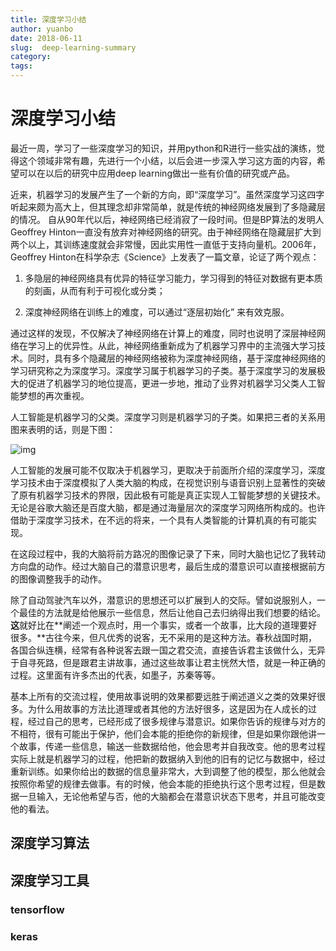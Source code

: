 ```yaml
---
title: 深度学习小结
author: yuanbo
date: 2018-06-11
slug:  deep-learning-summary
category:   
tags: 
---
```


# 深度学习小结

最近一周，学习了一些深度学习的知识，并用python和R进行一些实战的演练，觉得这个领域非常有趣，先进行一个小结，以后会进一步深入学习这方面的内容，希望可以在以后的研究中应用deep learning做出一些有价值的研究或产品。



近来，机器学习的发展产生了一个新的方向，即“深度学习”。虽然深度学习这四字听起来颇为高大上，但其理念却非常简单，就是传统的神经网络发展到了多隐藏层的情况。 自从90年代以后，神经网络已经消寂了一段时间。但是BP算法的发明人Geoffrey Hinton一直没有放弃对神经网络的研究。由于神经网络在隐藏层扩大到两个以上，其训练速度就会非常慢，因此实用性一直低于支持向量机。2006年，Geoffrey Hinton在科学杂志《Science》上发表了一篇文章，论证了两个观点：

1. 多隐层的神经网络具有优异的特征学习能力，学习得到的特征对数据有更本质的刻画，从而有利于可视化或分类；

2. 深度神经网络在训练上的难度，可以通过“逐层初始化” 来有效克服。

通过这样的发现，不仅解决了神经网络在计算上的难度，同时也说明了深层神经网络在学习上的优异性。从此，神经网络重新成为了机器学习界中的主流强大学习技术。同时，具有多个隐藏层的神经网络被称为深度神经网络，基于深度神经网络的学习研究称之为深度学习。深度学习属于机器学习的子类。基于深度学习的发展极大的促进了机器学习的地位提高，更进一步地，推动了业界对机器学习父类人工智能梦想的再次重视。



人工智能是机器学习的父类。深度学习则是机器学习的子类。如果把三者的关系用图来表明的话，则是下图：

![img](http://mmbiz.qpic.cn/mmbiz_png/RCK3E1icyUYpbWggf5V7AEVSo9PEPzL4XxJTib628fDaDgLBdgb7woCE4BVG8sEiaqjUiayqLP97TM4wF0lBxLqKZg/640?wx_fmt=png&tp=webp&wxfrom=5&wx_lazy=1)

人工智能的发展可能不仅取决于机器学习，更取决于前面所介绍的深度学习，深度学习技术由于深度模拟了人类大脑的构成，在视觉识别与语音识别上显著性的突破了原有机器学习技术的界限，因此极有可能是真正实现人工智能梦想的关键技术。无论是谷歌大脑还是百度大脑，都是通过海量层次的深度学习网络所构成的。也许借助于深度学习技术，在不远的将来，一个具有人类智能的计算机真的有可能实现。



在这段过程中，我的大脑将前方路况的图像记录了下来，同时大脑也记忆了我转动方向盘的动作。经过大脑自己的潜意识思考，最后生成的潜意识可以直接根据前方的图像调整我手的动作。

除了自动驾驶汽车以外，潜意识的思想还可以扩展到人的交际。譬如说服别人，一个最佳的方法就是给他展示一些信息，然后让他自己去归纳得出我们想要的结论。**这**就好比在**阐述一个观点时，用一个事实，或者一个故事，比大段的道理要好很多。**古往今来，但凡优秀的说客，无不采用的是这种方法。春秋战国时期，各国合纵连横，经常有各种说客去跟一国之君交流，直接告诉君主该做什么，无异于自寻死路，但是跟君主讲故事，通过这些故事让君主恍然大悟，就是一种正确的过程。这里面有许多杰出的代表，如墨子，苏秦等等。 

基本上所有的交流过程，使用故事说明的效果都要远胜于阐述道义之类的效果好很多。为什么用故事的方法比道理或者其他的方法好很多，这是因为在人成长的过程，经过自己的思考，已经形成了很多规律与潜意识。如果你告诉的规律与对方的不相符，很有可能出于保护，他们会本能的拒绝你的新规律，但是如果你跟他讲一个故事，传递一些信息，输送一些数据给他，他会思考并自我改变。他的思考过程实际上就是机器学习的过程，他把新的数据纳入到他的旧有的记忆与数据中，经过重新训练。如果你给出的数据的信息量非常大，大到调整了他的模型，那么他就会按照你希望的规律去做事。有的时候，他会本能的拒绝执行这个思考过程，但是数据一旦输入，无论他希望与否，他的大脑都会在潜意识状态下思考，并且可能改变他的看法。



## 深度学习算法



## 深度学习工具

### tensorflow

### keras